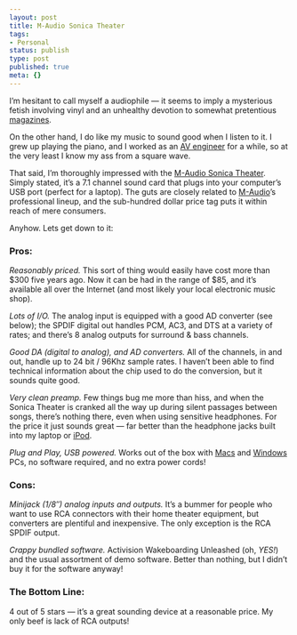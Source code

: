 ```yaml
---
layout: post
title: M-Audio Sonica Theater
tags:
- Personal
status: publish
type: post
published: true
meta: {}
---
```

<p class="entry">I’m hesitant to call myself a audiophile — it seems to imply a mysterious fetish involving vinyl and an unhealthy devotion to somewhat pretentious <a href="http://web.archive.org/web/20050309063137/http://stereos.about.com/od/audiomagazines/">magazines</a>.

On the other hand, I do like my music to sound good when I listen to it.  I grew up playing the piano, and I worked as an <a href="http://web.archive.org/web/20050309063137/http://www.vinton.com/home.html">AV engineer</a> for a while, so at the very least I know my ass from a square wave.

That said, I’m thoroughly impressed with the <a href="http://web.archive.org/web/20050309063137/http://www.m-audio.com/products/en_us/SonicaTheater-main.html">M-Audio Sonica Theater</a>. Simply stated, it’s a 7.1 channel sound card that plugs into your computer’s USB port (perfect for a laptop). The guts are closely related to <a href="http://web.archive.org/web/20050309063137/http://www.m-audio.com/">M-Audio</a>’s professional lineup, and the sub-hundred dollar price tag puts it within reach of mere consumers.

Anyhow.  Lets get down to it:
<h3>Pros:</h3>
<em>Reasonably priced.</em> This sort of thing would easily have cost more than $300 five years ago. Now it can be had in the range of $85, and it’s available all over the Internet (and most likely your local electronic music shop).

<em>Lots of I/O.</em> The analog input is equipped with a good AD converter (see below); the SPDIF digital out handles PCM, AC3, and DTS at a variety of rates; and there’s 8 analog outputs for surround &amp; bass channels.

<em>Good DA (digital to analog), and AD converters.</em> All of the channels, in and out, handle up to 24 bit / 96Khz sample rates. I haven’t been able to find technical information about the chip used to do the conversion, but it sounds quite good.

<em>Very clean preamp.</em> Few things bug me more than hiss, and when the Sonica Theater is cranked all the way up during silent passages between songs, there’s nothing there, even when using sensitive headphones. For the price it just sounds great — far better than the headphone jacks built into my laptop or <a href="http://web.archive.org/web/20050309063137/http://www.apple.com/ipod/">iPod</a>.

<em>Plug and Play, USB powered.</em>  Works out of the box with <a href="http://web.archive.org/web/20050309063137/http://www.apple.com/">Macs</a> and <a href="http://web.archive.org/web/20050309063137/http://www.microsoft.com/">Windows</a> PCs, no software required, and no extra power cords!
<h3>Cons:</h3>
<em>Minijack (1/8″) analog inputs and outputs.</em> It’s a bummer for people who want to use RCA connectors with their home theater equipment, but converters are plentiful and inexpensive. The only exception is the RCA SPDIF output.

<em>Crappy bundled software.</em>  Activision Wakeboarding Unleashed (oh, <em>YES!</em>) and the usual assortment of demo software.  Better than nothing, but I didn’t buy it for the software anyway!
<h3>The Bottom Line:</h3>
4 out of 5 stars — it’s a great sounding device at a reasonable price.  My only beef is lack of RCA outputs!
